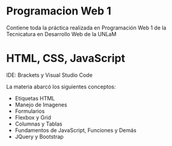 # Programacion Web 1
Contiene toda la práctica realizada en Programación Web 1 de la Tecnicatura en Desarrollo Web de la UNLaM

# HTML, CSS, JavaScript

IDE: Brackets y Visual Studio Code  

La materia abarcó los siguientes conceptos:

- Etiquetas HTML
- Manejo de Imagenes
- Formularios
- Flexbox y Grid
- Columnas y Tablas
- Fundamentos de JavaScript, Funciones y Demás
- JQuery y Bootstrap
